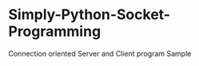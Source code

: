 Simply-Python-Socket-Programming
================================

Connection oriented Server and Client program Sample

